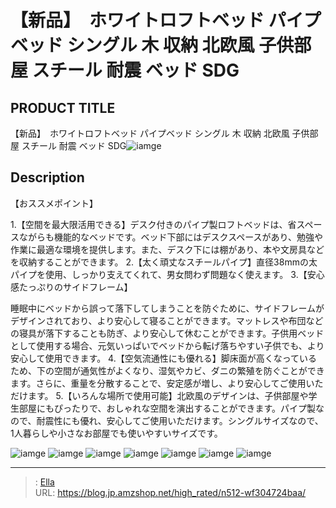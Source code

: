 # 【新品】　ホワイトロフトベッド パイプベッド シングル 木 収納 北欧風 子供部屋 スチール 耐震 ベッド SDG


## PRODUCT TITLE 

【新品】　ホワイトロフトベッド パイプベッド シングル 木 収納 北欧風 子供部屋 スチール 耐震 ベッド SDG![iamge](https://b2bfiles1.gigab2b.cn/image/wkseller/301/20230515_da078ce0dfaadaa9375e46e8dace162c.jpg)

## Description

【おススメポイント】 

1.【空間を最大限活用できる】デスク付きのパイプ製ロフトベッドは、省スペースながらも機能的なベッドです。ベッド下部にはデスクスペースがあり、勉強や作業に最適な環境を提供します。また、デスク下には棚があり、本や文房具などを収納することができます。
2.【太く頑丈なスチールパイプ】直径38mmの太パイプを使用、しっかり支えてくれて、男女問わず問題なく使えます。
3.【安心感たっぷりのサイドフレーム】

睡眠中にベッドから誤って落下してしまうことを防ぐために、サイドフレームがデザインされており、より安心して寝ることができます。マットレスや布団などの寝具が落下することも防ぎ、より安心して休むことができます。子供用ベッドとして使用する場合、元気いっぱいでベッドから転げ落ちやすい子供でも、より安心して使用できます。
4.【空気流通性にも優れる】脚床面が高くなっているため、下の空間が通気性がよくなり、湿気やカビ、ダニの繁殖を防ぐことができます。さらに、重量を分散することで、安定感が増し、より安心してご使用いただけます。
5.【いろんな場所で使用可能】北欧風のデザインは、子供部屋や学生部屋にもぴったりで、おしゃれな空間を演出することができます。パイプ製なので、耐震性にも優れ、安心してご使用いただけます。シングルサイズなので、1人暮らしや小さなお部屋でも使いやすいサイズです。





![iamge](https://b2bfiles1.gigab2b.cn/image/wkseller/301/20230515_7837658bc946a815d68632d5ca6b9d35.jpg)
![iamge](https://b2bfiles1.gigab2b.cn/image/wkseller/301/20230515_ed3e01221279ffe083db9e2b2db122a1.jpg)
![iamge](https://b2bfiles1.gigab2b.cn/image/wkseller/301/20230515_7ac7456810d899a43046f1544c9db3a1.jpg)
![iamge](https://b2bfiles1.gigab2b.cn/image/wkseller/301/20230511_2e9e484270d619ea0decbc1ce5b19b28.jpg)
![iamge](https://b2bfiles1.gigab2b.cn/image/wkseller/301/20230515_84d4e29a64830da07e7d82d98f970455.jpg)
![iamge](https://b2bfiles1.gigab2b.cn/image/wkseller/301/20230511_05b6840fb1579ed3289b280e4c227d82.png)
![iamge](https://b2bfiles1.gigab2b.cn/image/wkseller/301/20230511_7f2ad6121bf257704a80886bd9ddc685.jpg)


---

> : [Ella](https://blog.jp.amzshop.net/)  
> URL: https://blog.jp.amzshop.net/high_rated/n512-wf304724baa/  

